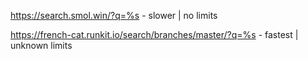 https://search.smol.win/?q=%s - slower | no limits

https://french-cat.runkit.io/search/branches/master/?q=%s - fastest | unknown limits
